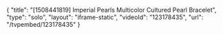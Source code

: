 {
    "title": "[1508441819] Imperial Pearls Multicolor Cultured Pearl Bracelet",
    "type": "solo",
    "layout": "iframe-static",
    "videoId": "123178435",
    "url": "\/tvpembed\/123178435"
}